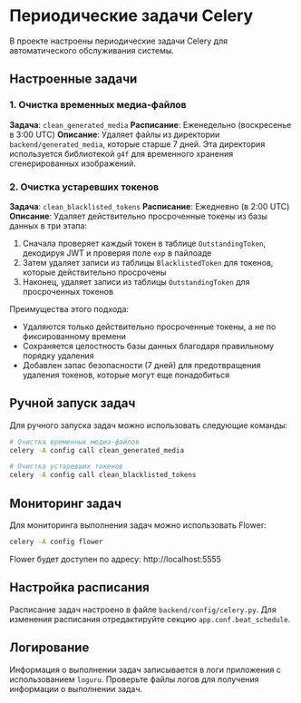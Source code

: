# Периодические задачи Celery

В проекте настроены периодические задачи Celery для автоматического обслуживания системы.

## Настроенные задачи

### 1. Очистка временных медиа-файлов

**Задача**: `clean_generated_media`
**Расписание**: Еженедельно (воскресенье в 3:00 UTC)
**Описание**: Удаляет файлы из директории `backend/generated_media`, которые старше 7 дней. Эта директория используется библиотекой `g4f` для временного хранения сгенерированных изображений.

### 2. Очистка устаревших токенов

**Задача**: `clean_blacklisted_tokens`
**Расписание**: Ежедневно (в 2:00 UTC)
**Описание**: Удаляет действительно просроченные токены из базы данных в три этапа:

1. Сначала проверяет каждый токен в таблице `OutstandingToken`, декодируя JWT и проверяя поле `exp` в пайлоаде
2. Затем удаляет записи из таблицы `BlacklistedToken` для токенов, которые действительно просрочены
3. Наконец, удаляет записи из таблицы `OutstandingToken` для просроченных токенов

Преимущества этого подхода:
- Удаляются только действительно просроченные токены, а не по фиксированному времени
- Сохраняется целостность базы данных благодаря правильному порядку удаления
- Добавлен запас безопасности (7 дней) для предотвращения удаления токенов, которые могут еще понадобиться

## Ручной запуск задач

Для ручного запуска задач можно использовать следующие команды:

```bash
# Очистка временных медиа-файлов
celery -A config call clean_generated_media

# Очистка устаревших токенов
celery -A config call clean_blacklisted_tokens
```

## Мониторинг задач

Для мониторинга выполнения задач можно использовать Flower:

```bash
celery -A config flower
```

Flower будет доступен по адресу: http://localhost:5555

## Настройка расписания

Расписание задач настроено в файле `backend/config/celery.py`. Для изменения расписания отредактируйте секцию `app.conf.beat_schedule`.

## Логирование

Информация о выполнении задач записывается в логи приложения с использованием `loguru`. Проверьте файлы логов для получения информации о выполнении задач.
